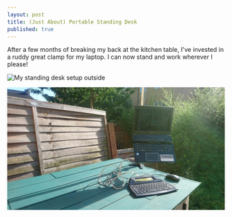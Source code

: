 ```yaml
---
layout: post
title: (Just About) Portable Standing Desk
published: true
---
```

After a few months of breaking my back at the kitchen table, I've invested in a ruddy great clamp for my laptop. I can now stand and work wherever I please!

![My standing desk setup outside]({{site.baseurl}}/images/Computer%20Standing%20Setup.JPG)

![My standing desk setup](https://github.com/dcisbusy/dcisbusy.github.io/blob/master/images/Computer%20Standing%20Setup.JPG "Almost portable standing desk setup!")
